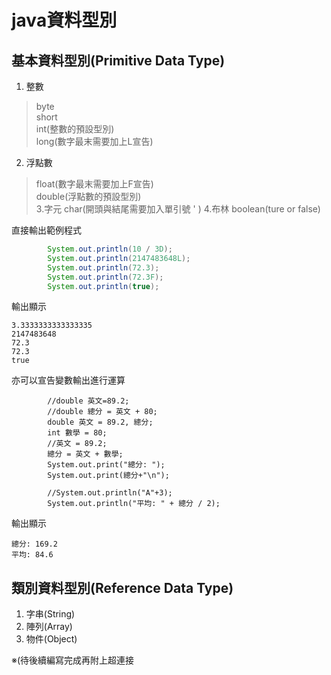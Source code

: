 # java資料型別
## 基本資料型別(Primitive Data Type)
 1. 整數
>byte  
>short  
>int(整數的預設型別)  
>long(數字最末需要加上L宣告)  
 2. 浮點數
>float(數字最末需要加上F宣告)  
>double(浮點數的預設型別)  
 3.字元
>char(開頭與結尾需要加入單引號 ' )
 4.布林
>boolean(ture or false)  

直接輸出範例程式
```JAVA
        System.out.println(10 / 3D);
        System.out.println(2147483648L);
        System.out.println(72.3);
        System.out.println(72.3F);
        System.out.println(true);
```
輸出顯示
```
3.3333333333333335  
2147483648  
72.3  
72.3  
true  
```
亦可以宣告變數輸出進行運算
```
        //double 英文=89.2;
        //double 總分 = 英文 + 80;
        double 英文 = 89.2, 總分;
        int 數學 = 80;
        //英文 = 89.2;
        總分 = 英文 + 數學;
        System.out.print("總分: ");
        System.out.print(總分+"\n");

        //System.out.println("A"+3);
        System.out.println("平均: " + 總分 / 2);
```
輸出顯示
```
總分: 169.2
平均: 84.6
```

## 類別資料型別(Reference Data Type)
 1. 字串(String)
 2. 陣列(Array)
 3. 物件(Object)

※(待後續編寫完成再附上超連接
